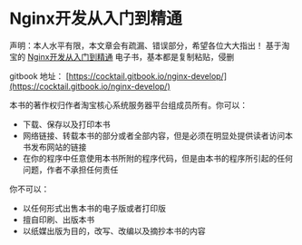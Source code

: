 # Nginx开发从入门到精通

声明：本人水平有限，本文章会有疏漏、错误部分，希望各位大大指出！ 基于淘宝的 [Nginx开发从入门到精通](http://tengine.taobao.org/book/chapter_01.html) 电子书，基本都是复制粘贴，侵删

gitbook 地址： [https://cocktail.gitbook.io/nginx-develop/](https://cocktail.gitbook.io/nginx-develop/)


本书的著作权归作者淘宝核心系统服务器平台组成员所有。你可以：

- 下载、保存以及打印本书
- 网络链接、转载本书的部分或者全部内容，但是必须在明显处提供读者访问本书发布网站的链接
- 在你的程序中任意使用本书所附的程序代码，但是由本书的程序所引起的任何问题，作者不承担任何责任

你不可以：

- 以任何形式出售本书的电子版或者打印版
- 擅自印刷、出版本书
- 以纸媒出版为目的，改写、改编以及摘抄本书的内容
